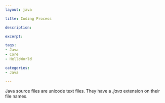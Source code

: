 ```yaml
---
layout: java

title: Coding Process

description: 

excerpt: 

tags:
- Java
- Core
- HelloWorld

categories:
- Java

---
```


Java source files are unicode text files. They have a *.java* extension on their file names.  

